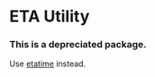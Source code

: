 # ETA Utility
### This is a depreciated package.
Use [etatime](https://pypi.org/project/etatime/) instead.
